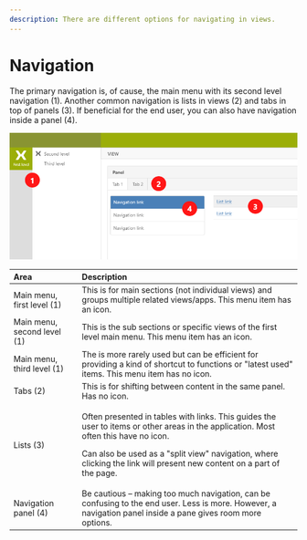 ```yaml
---
description: There are different options for navigating in views.
---
```


# Navigation

The primary navigation is, of cause, the main menu with its second level navigation \(1\). Another common navigation is lists in views \(2\) and tabs in top of panels \(3\). If beneficial for the end user, you can also have navigation inside a panel \(4\).

![Illustration of the four different navigation areas.](../../.gitbook/assets/navigationareas.png)

<table>
  <thead>
    <tr>
      <th style="text-align:left">Area</th>
      <th style="text-align:left">Description</th>
    </tr>
  </thead>
  <tbody>
    <tr>
      <td style="text-align:left">Main menu, first level (1)</td>
      <td style="text-align:left">This is for main sections (not individual views) and groups multiple related
        views/apps. This menu item has an icon.</td>
    </tr>
    <tr>
      <td style="text-align:left">Main menu, second level (1)</td>
      <td style="text-align:left">This is the sub sections or specific views of the first level main menu.
        This menu item has an icon.</td>
    </tr>
    <tr>
      <td style="text-align:left">Main menu, third level (1)</td>
      <td style="text-align:left">The is more rarely used but can be efficient for providing a kind of shortcut
        to functions or &quot;latest used&quot; items. This menu item has no icon.</td>
    </tr>
    <tr>
      <td style="text-align:left">Tabs (2)</td>
      <td style="text-align:left">This is for shifting between content in the same panel. Has no icon.</td>
    </tr>
    <tr>
      <td style="text-align:left">Lists (3)</td>
      <td style="text-align:left">
        <p>Often presented in tables with links. This guides the user to items or
          other areas in the application. Most often this have no icon.
          <br />
        </p>
        <p>Can also be used as a &quot;split view&quot; navigation, where clicking
          the link will present new content on a part of the page.
          <br />
        </p>
      </td>
    </tr>
    <tr>
      <td style="text-align:left">Navigation panel (4)</td>
      <td style="text-align:left">Be cautious &#x2013; making too much navigation, can be confusing to the
        end user. Less is more. However, a navigation panel inside a pane gives
        room more options.</td>
    </tr>
  </tbody>
</table>